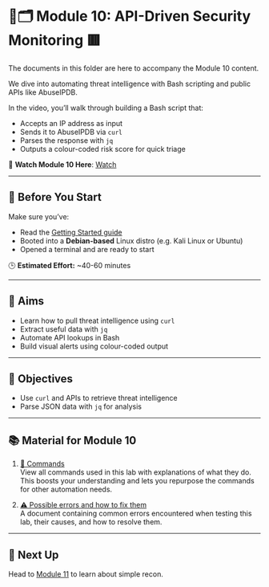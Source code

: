 # 🔑🗂️ Module 10: API-Driven Security Monitoring 🟥

The documents in this folder are here to accompany the Module 10 content.

We dive into automating threat intelligence with Bash scripting and public APIs like AbuseIPDB.

In the video, you’ll walk through building a Bash script that:

- Accepts an IP address as input
- Sends it to AbuseIPDB via `curl`
- Parses the response with `jq`
- Outputs a colour-coded risk score for quick triage

🎥 **Watch Module 10 Here**: [Watch](https://www.youtube.com/watch?v=GNA-I-esOsE)

---

## 🧭 Before You Start

Make sure you’ve:
- Read the [Getting Started guide](../GETTING_STARTED.md)
- Booted into a **Debian-based** Linux distro (e.g. Kali Linux or Ubuntu)
- Opened a terminal and are ready to start

🕒 **Estimated Effort:** ~40-60 minutes

---

## 🎯 Aims

- Learn how to pull threat intelligence using `curl`
- Extract useful data with `jq`
- Automate API lookups in Bash
- Build visual alerts using colour-coded output

---

## 📌 Objectives
- Use `curl` and APIs to retrieve threat intelligence  
- Parse JSON data with `jq` for analysis

---

## 📚 Material for Module 10

1. [📖 Commands](./commands.md)  
   View all commands used in this lab with explanations of what they do.  
   This boosts your understanding and lets you repurpose the commands for other automation needs.

2. [⚠ Possible errors and how to fix them](./errors.md)  
   A document containing common errors encountered when testing this lab, their causes, and how to resolve them.

---

## 🚀 Next Up

Head to [Module 11](https://github.com/zominy/bash-cybersecurity-course/tree/main/xModule%2011%3A%20Offensive%20Bash%3A%20Writing%20a%20Simple%20Recon%20Script) to learn about simple recon.

